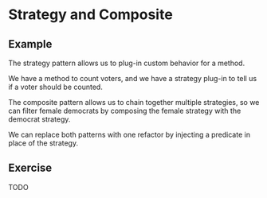# Strategy and Composite

## Example

The strategy pattern allows us to plug-in custom behavior for a method.

We have a method to count voters, and we have a strategy plug-in to tell us if a voter should be counted.

The composite pattern allows us to chain together multiple strategies, so we can filter female democrats by composing the female strategy with the democrat strategy.

We can replace both patterns with one refactor by injecting a predicate in place of the strategy.

## Exercise

TODO